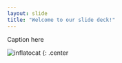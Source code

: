 ```yaml
---
layout: slide
title: "Welcome to our slide deck!"
---
```


Caption here

![inflatocat](https://octodex.github.com/images/inflatocat.png)
{: .center
